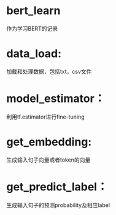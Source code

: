 # bert_learn

作为学习BERT的记录

# data_load:
加载和处理数据，包括txt，csv文件

# model_estimator：
利用tf.estimator进行fine-tuning

# get_embedding:
生成输入句子向量或者token的向量

# get_predict_label：
生成输入句子的预测probability及相应label

